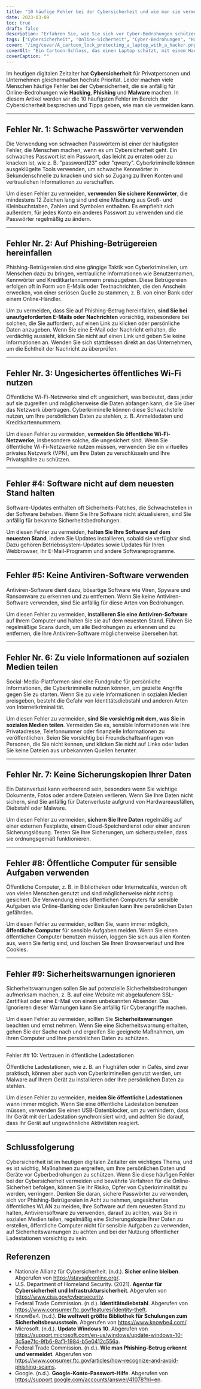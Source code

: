```yaml
---
title: "10 häufige Fehler bei der Cybersicherheit und wie man sie vermeidet"
date: 2023-03-09
toc: true
draft: false
description: "Erfahren Sie, wie Sie sich vor Cyber-Bedrohungen schützen können, indem Sie diese 10 häufigen Fehler im Bereich der Cybersicherheit vermeiden."
tags: ["Cybersicherheit", "Online-Sicherheit", "Cyber-Bedrohungen", "Hacken", "Phishing", "Malware", "Passwörter", "öffentliches Wi-Fi", "Antivirus", "soziale Medien", "Datensicherung", "Sicherheitswarnungen", "öffentliche Ladestationen", "Computersicherheit", "Prävention von Internetkriminalität", "Identitätsdiebstahl", "digitaler Datenschutz", "Netzwerksicherheit", "Software-Aktualisierungen", "Online-Sicherheit"]
cover: "/img/cover/A_cartoon_lock_protecting_a_laptop_with_a_hacker.png"
coverAlt: "Ein Cartoon-Schloss, das einen Laptop schützt, mit einem Hacker im Hintergrund."
coverCaption: ""
---
```



Im heutigen digitalen Zeitalter hat **Cybersicherheit** für Privatpersonen und Unternehmen gleichermaßen höchste Priorität. Leider machen viele Menschen häufige Fehler bei der Cybersicherheit, die sie anfällig für Online-Bedrohungen wie **Hacking**, **Phishing** und **Malware** machen. In diesem Artikel werden wir die 10 häufigsten Fehler im Bereich der Cybersicherheit besprechen und Tipps geben, wie man sie vermeiden kann.

____

## Fehler Nr. 1: Schwache Passwörter verwenden

Die Verwendung von schwachen Passwörtern ist einer der häufigsten Fehler, die Menschen machen, wenn es um Cybersicherheit geht. Ein schwaches Passwort ist ein Passwort, das leicht zu erraten oder zu knacken ist, wie z. B. "password123" oder "qwerty". Cyberkriminelle können ausgeklügelte Tools verwenden, um schwache Kennwörter in Sekundenschnelle zu knacken und sich so Zugang zu Ihren Konten und vertraulichen Informationen zu verschaffen.

Um diesen Fehler zu vermeiden, **verwenden Sie sichere Kennwörter**, die mindestens 12 Zeichen lang sind und eine Mischung aus Groß- und Kleinbuchstaben, Zahlen und Symbolen enthalten. Es empfiehlt sich außerdem, für jedes Konto ein anderes Passwort zu verwenden und die Passwörter regelmäßig zu ändern.

____


## Fehler Nr. 2: Auf Phishing-Betrügereien hereinfallen

Phishing-Betrügereien sind eine gängige Taktik von Cyberkriminellen, um Menschen dazu zu bringen, vertrauliche Informationen wie Benutzernamen, Kennwörter und Kreditkartennummern preiszugeben. Diese Betrügereien erfolgen oft in Form von E-Mails oder Textnachrichten, die den Anschein erwecken, von einer seriösen Quelle zu stammen, z. B. von einer Bank oder einem Online-Händler.

Um zu vermeiden, dass Sie auf Phishing-Betrug hereinfallen, **sind Sie bei unaufgeforderten E-Mails oder Nachrichten** vorsichtig, insbesondere bei solchen, die Sie auffordern, auf einen Link zu klicken oder persönliche Daten anzugeben. Wenn Sie eine E-Mail oder Nachricht erhalten, die verdächtig aussieht, klicken Sie nicht auf einen Link und geben Sie keine Informationen an. Wenden Sie sich stattdessen direkt an das Unternehmen, um die Echtheit der Nachricht zu überprüfen.

____


## Fehler Nr. 3: Ungesichertes öffentliches Wi-Fi nutzen

Öffentliche Wi-Fi-Netzwerke sind oft ungesichert, was bedeutet, dass jeder auf sie zugreifen und möglicherweise die Daten abfangen kann, die Sie über das Netzwerk übertragen. Cyberkriminelle können diese Schwachstelle nutzen, um Ihre persönlichen Daten zu stehlen, z. B. Anmeldedaten und Kreditkartennummern.

Um diesen Fehler zu vermeiden, **vermeiden Sie öffentliche Wi-Fi-Netzwerke**, insbesondere solche, die ungesichert sind. Wenn Sie öffentliche Wi-Fi-Netzwerke nutzen müssen, verwenden Sie ein virtuelles privates Netzwerk (VPN), um Ihre Daten zu verschlüsseln und Ihre Privatsphäre zu schützen.

____


## Fehler #4: Software nicht auf dem neuesten Stand halten

Software-Updates enthalten oft Sicherheits-Patches, die Schwachstellen in der Software beheben. Wenn Sie Ihre Software nicht aktualisieren, sind Sie anfällig für bekannte Sicherheitsbedrohungen.

Um diesen Fehler zu vermeiden, **halten Sie Ihre Software auf dem neuesten Stand**, indem Sie Updates installieren, sobald sie verfügbar sind. Dazu gehören Betriebssystem-Updates sowie Updates für Ihren Webbrowser, Ihr E-Mail-Programm und andere Softwareprogramme.

____


## Fehler #5: Keine Antiviren-Software verwenden

Antiviren-Software dient dazu, bösartige Software wie Viren, Spyware und Ransomware zu erkennen und zu entfernen. Wenn Sie keine Antiviren-Software verwenden, sind Sie anfällig für diese Arten von Bedrohungen.

Um diesen Fehler zu vermeiden, **installieren Sie eine Antiviren-Software** auf Ihrem Computer und halten Sie sie auf dem neuesten Stand. Führen Sie regelmäßige Scans durch, um alle Bedrohungen zu erkennen und zu entfernen, die Ihre Antiviren-Software möglicherweise übersehen hat.

____


## Fehler Nr. 6: Zu viele Informationen auf sozialen Medien teilen

Social-Media-Plattformen sind eine Fundgrube für persönliche Informationen, die Cyberkriminelle nutzen können, um gezielte Angriffe gegen Sie zu starten. Wenn Sie zu viele Informationen in sozialen Medien preisgeben, besteht die Gefahr von Identitätsdiebstahl und anderen Arten von Internetkriminalität.

Um diesen Fehler zu vermeiden, **sind Sie vorsichtig mit dem, was Sie in sozialen Medien teilen**. Vermeiden Sie es, sensible Informationen wie Ihre Privatadresse, Telefonnummer oder finanzielle Informationen zu veröffentlichen. Seien Sie vorsichtig bei Freundschaftsanfragen von Personen, die Sie nicht kennen, und klicken Sie nicht auf Links oder laden Sie keine Dateien aus unbekannten Quellen herunter.

____


## Fehler Nr. 7: Keine Sicherungskopien Ihrer Daten

Ein Datenverlust kann verheerend sein, besonders wenn Sie wichtige Dokumente, Fotos oder andere Dateien verlieren. Wenn Sie Ihre Daten nicht sichern, sind Sie anfällig für Datenverluste aufgrund von Hardwareausfällen, Diebstahl oder Malware.

Um diesen Fehler zu vermeiden, **sichern Sie Ihre Daten** regelmäßig auf einer externen Festplatte, einem Cloud-Speicherdienst oder einer anderen Sicherungslösung. Testen Sie Ihre Sicherungen, um sicherzustellen, dass sie ordnungsgemäß funktionieren.

____


## Fehler #8: Öffentliche Computer für sensible Aufgaben verwenden

Öffentliche Computer, z. B. in Bibliotheken oder Internetcafés, werden oft von vielen Menschen genutzt und sind möglicherweise nicht richtig gesichert. Die Verwendung eines öffentlichen Computers für sensible Aufgaben wie Online-Banking oder Einkaufen kann Ihre persönlichen Daten gefährden.

Um diesen Fehler zu vermeiden, sollten Sie, wann immer möglich, **öffentliche Computer** für sensible Aufgaben meiden. Wenn Sie einen öffentlichen Computer benutzen müssen, loggen Sie sich aus allen Konten aus, wenn Sie fertig sind, und löschen Sie Ihren Browserverlauf und Ihre Cookies.


____


## Fehler #9: Sicherheitswarnungen ignorieren

Sicherheitswarnungen sollen Sie auf potenzielle Sicherheitsbedrohungen aufmerksam machen, z. B. auf eine Website mit abgelaufenem SSL-Zertifikat oder eine E-Mail von einem unbekannten Absender. Das Ignorieren dieser Warnungen kann Sie anfällig für Cyberangriffe machen.

Um diesen Fehler zu vermeiden, sollten Sie **Sicherheitswarnungen** beachten und ernst nehmen. Wenn Sie eine Sicherheitswarnung erhalten, gehen Sie der Sache nach und ergreifen Sie geeignete Maßnahmen, um Ihren Computer und Ihre persönlichen Daten zu schützen.


____

Fehler ## 10: Vertrauen in öffentliche Ladestationen

Öffentliche Ladestationen, wie z. B. an Flughäfen oder in Cafés, sind zwar praktisch, können aber auch von Cyberkriminellen genutzt werden, um Malware auf Ihrem Gerät zu installieren oder Ihre persönlichen Daten zu stehlen.

Um diesen Fehler zu vermeiden, **meiden Sie öffentliche Ladestationen** wann immer möglich. Wenn Sie eine öffentliche Ladestation benutzen müssen, verwenden Sie einen USB-Datenblocker, um zu verhindern, dass Ihr Gerät mit der Ladestation synchronisiert wird, und achten Sie darauf, dass Ihr Gerät auf ungewöhnliche Aktivitäten reagiert.

____


## Schlussfolgerung

Cybersicherheit ist im heutigen digitalen Zeitalter ein wichtiges Thema, und es ist wichtig, Maßnahmen zu ergreifen, um Ihre persönlichen Daten und Geräte vor Cyberbedrohungen zu schützen. Wenn Sie diese häufigen Fehler bei der Cybersicherheit vermeiden und bewährte Verfahren für die Online-Sicherheit befolgen, können Sie Ihr Risiko, Opfer von Cyberkriminalität zu werden, verringern. Denken Sie daran, sichere Passwörter zu verwenden, sich vor Phishing-Betrügereien in Acht zu nehmen, ungesichertes öffentliches WLAN zu meiden, Ihre Software auf dem neuesten Stand zu halten, Antivirensoftware zu verwenden, darauf zu achten, was Sie in sozialen Medien teilen, regelmäßig eine Sicherungskopie Ihrer Daten zu erstellen, öffentliche Computer nicht für sensible Aufgaben zu verwenden, auf Sicherheitswarnungen zu achten und bei der Nutzung öffentlicher Ladestationen vorsichtig zu sein.

## Referenzen

- Nationale Allianz für Cybersicherheit. (n.d.). **Sicher online bleiben**. Abgerufen von https://staysafeonline.org/.
- U.S. Department of Homeland Security. (2021). **Agentur für Cybersicherheit und Infrastruktursicherheit**. Abgerufen von https://www.cisa.gov/cybersecurity.
- Federal Trade Commission. (n.d.). **Identitätsdiebstahl**. Abgerufen von https://www.consumer.ftc.gov/features/identity-theft.
- KnowBe4. (n.d.). **Die weltweit größte Bibliothek für Schulungen zum Sicherheitsbewusstsein**. Abgerufen von https://www.knowbe4.com/.
- Microsoft. (n.d.). **Update Windows 10**. Abgerufen von https://support.microsoft.com/en-us/windows/update-windows-10-3c5ae7fc-9fb6-9af1-1984-b5e0412c556a.
- Federal Trade Commission. (n.d.). **Wie man Phishing-Betrug erkennt und vermeidet**. Abgerufen von https://www.consumer.ftc.gov/articles/how-recognize-and-avoid-phishing-scams.
- Google. (n.d.). **Google-Konto-Passwort-Hilfe**. Abgerufen von https://support.google.com/accounts/answer/41078?hl=en.
